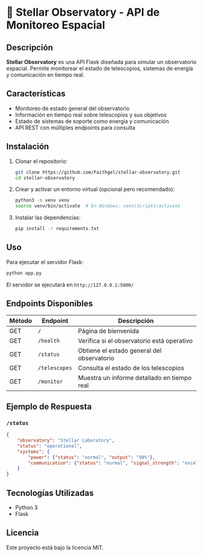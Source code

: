 # 🌌 Stellar Observatory - API de Monitoreo Espacial

## Descripción

**Stellar Observatory** es una API Flask diseñada para simular un observatorio espacial. Permite monitorear el estado de telescopios, sistemas de energía y comunicación en tiempo real.

## Características

- Monitoreo de estado general del observatorio
- Información en tiempo real sobre telescopios y sus objetivos
- Estado de sistemas de soporte como energía y comunicación
- API REST con múltiples endpoints para consulta

## Instalación

1. Clonar el repositorio:
   ```bash
   git clone https://github.com/Faithgel/stellar-observatory.git
   cd stellar-observatory
   ```
2. Crear y activar un entorno virtual (opcional pero recomendado):
   ```bash
   python3 -m venv venv
   source venv/bin/activate  # En Windows: venv\Scripts\activate
   ```
3. Instalar las dependencias:
   ```bash
   pip install -r requirements.txt
   ```

## Uso

Para ejecutar el servidor Flask:
```bash
python app.py
```

El servidor se ejecutará en `http://127.0.0.1:5000/`

## Endpoints Disponibles

| Método | Endpoint         | Descripción |
|--------|-----------------|-------------|
| GET    | `/`             | Página de bienvenida |
| GET    | `/health`       | Verifica si el observatorio está operativo |
| GET    | `/status`       | Obtiene el estado general del observatorio |
| GET    | `/telescopes`   | Consulta el estado de los telescopios |
| GET    | `/monitor`      | Muestra un informe detallado en tiempo real |

## Ejemplo de Respuesta

### `/status`
```json
{
    "observatory": "Stellar Laboratory",
    "status": "operational",
    "systems": {
        "power": {"status": "normal", "output": "98%"},
        "communication": {"status": "normal", "signal_strength": "excellent"}
    }
}
```

## Tecnologías Utilizadas

- Python 3
- Flask

## Licencia

Este proyecto está bajo la licencia MIT.

